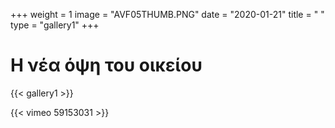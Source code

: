 +++
weight = 1
image = "AVF05THUMB.PNG"
date = "2020-01-21"
title = " "
type = "gallery1"
+++


# Η νέα όψη του οικείου
<!-- Έχοντας σαν πρώτες ύλες τα χρωµατικά pixel των φωτογραφιών από  το δωµάτιο µου και µια λεκτική απαρίθµηση των αντικειµένων που υπάρχουν σε αυτό δηµιουργώ λογισμικό  στην γλώσσα προγραµµατισµού Processing  που συνθέτει µια καινούργια μη επαναλαμβανόμενη εικόνα χρησιμοποιώντας τις λέξεις αυτές. -->

{{< gallery1 >}}   



{{< vimeo 59153031 >}}



<!-- The [Grand Canyon](https://en.wikipedia.org/w/index.php?title=Grand_Canyon&oldid=952699432)  -->
